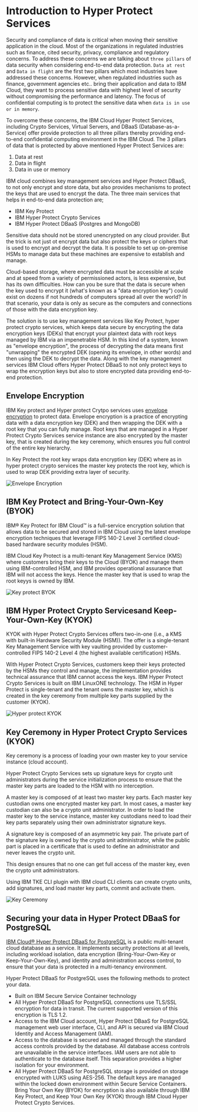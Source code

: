 # Introduction to Hyper Protect Services

Security and compliance of data is critical when moving their sensitive application in the cloud. Most of the organizations in regulated industries such as finance, cited security, privacy, compliance and regulatory concerns. To address these concerns we are talking about `three pillars` of data security when considering end-to-end data protection. `Data at rest`  and `Data in flight` are the first two pillars which most industries have addressed these concerns. However, when regulated industries such as finance, government agencies etc.. bring their application and data to IBM Cloud, they want to process sensitive data with highest level of security without compromising the performance and latency. The focus of confidential computing is to protect the sensitive data when `data is in use or in memory`.

To overcome these concerns, the IBM Cloud Hyper Protect Services, including Crypto Services, Virtual Servers, and DBaaS (Database-as-a-Service) offer provide protection to all three pillars thereby providing end-to-end confidential computing environment in the IBM Cloud. The 3 pillars of data that is protected by above mentioned Hyper Protect Services are: 

1. Data at rest
1. Data in flight
1. Data in use or memory

IBM cloud combines key management services and Hyper Protect DBaaS, to not only encrypt and store data, but also provides mechanisms to protect the keys that are used to encrypt the data. The three main services that helps in end-to-end data protection are;
* IBM Key Protect
* IBM Hyper Protect Crypto Services
* IBM Hyper Protect DBaaS (Postgres and MongoDB)

Sensitive data should not be stored unencrypted on any cloud provider. But the trick is not just ot encrypt data but also protect the keys or ciphers that is used to encrypt and decrypt the data. It is possible to set up on-premise HSMs to manage data but these machines are expensive to establish and manage. 

Cloud-based storage, where encrypted data must be accessible at scale and at speed from a variety of permissioned actors, is less expensive, but has its own difficulties. How can you be sure that the data is secure when the key used to encrypt it (what's known as a "data encryption key") could exist on dozens if not hundreds of computers spread all over the world? In that scenario, your data is only as secure as the computers and connections of those with the data encryption key.

The solution is to use key management services like Key Protect, hyper protect crypto services, which keeps data secure by encrypting the data encryption keys (DEKs) that encrypt your plaintext data with root keys managed by IBM via an impenetrable HSM. In this kind of a system, known as "envelope encryption", the process of decrypting the data means first "unwrapping" the encrypted DEK (opening its envelope, in other words) and then using the DEK to decrypt the data. Along with the key management services IBM Cloud offers Hyper Protect DBaaS to not only protect keys to wrap the encryption keys but also to store encrypted data providing end-to-end protection.

## Envelope Encryption

IBM Key protect and Hyper protect Crytpo services uses [envelope encryption](https://cloud.ibm.com/docs/hs-crypto?topic=hs-crypto-envelope-encryption) to protect data. Envelope encryption is a practice of encrypting data with a data encryption key (DEK) and then wrapping the DEK with a root key that you can fully manage. Root keys that are managed in a Hyper Protect Crypto Services service instance are also encrypted by the master key, that is created during the key ceremony, which ensures you full control of the entire key hierarchy. 

In Key Protect the root key wraps data encryption key (DEK) where as in hyper protect crypto services the master key protects the root key, which is used to wrap DEK providing extra layer of security.

![Envelope Encryption](images/envelope-encryption.png)

## IBM Key Protect and Bring-Your-Own-Key (BYOK)

IBM® Key Protect for IBM Cloud™ is a full-service encryption solution that allows data to be secured and stored in IBM Cloud using the latest envelope encryption techniques that leverage FIPS 140-2 Level 3 certified cloud-based hardware security modules (HSM).

IBM Cloud Key Protect is a multi-tenant Key Management Service (KMS) where customers bring their keys to the Cloud (BYOK) and manage them using IBM-controlled HSM, and IBM provides operational assurance that IBM will not access the keys. Hence the master key that is used to wrap the root keyys is owned by IBM.

![Key protect BYOK](images/key-protect.png)

## IBM Hyper Protect Crypto Servicesand Keep-Your-Own-Key (KYOK)

KYOK with Hyper Protect Crypto Services offers two-in-one (i.e., a KMS with built-in Hardware Security Module (HSM)). The offer is a single-tenant Key Management Service with key vaulting provided by customer-controlled FIPS 140-2 Level 4 (the highest available certification) HSMs.

With Hyper Protect Crypto Services, customers keep their keys protected by the HSMs they control and manage, the implementation provides technical assurance that IBM cannot access the keys. IBM Hyper Protect Crypto Services is built on IBM LinuxONE technology. The HSM in Hyper Protect is single-tenant and the tenant owns the master key, which is created in the key ceremony from multiple key parts supplied by the customer (KYOK).

![Hyper protect KYOK](images/key-protect.png)

## Key Ceremony in Hyper Protect Crypto Services (KYOK)

Key ceremony is a process of loading your own master key to your service instance (cloud account). 

Hyper Protect Crypto Services sets up signature keys for crypto unit administrators during the service initialization process to ensure that the master key parts are loaded to the HSM with no interception.

A master key is composed of at least two master key parts. Each master key custodian owns one encrypted master key part. In most cases, a master key custodian can also be a crypto unit administrator. In order to load the master key to the service instance, master key custodians need to load their key parts separately using their own administrator signature keys.

A signature key is composed of an asymmetric key pair. The private part of the signature key is owned by the crypto unit administrator, while the public part is placed in a certificate that is used to define an administrator and never leaves the crypto unit.

This design ensures that no one can get full access of the master key, even the crypto unit administrators.

Using IBM TKE CLI plugin with IBM cloud CLI clients can create crypto units, add signatures, and load master key parts, commit and activate them.

![Key Ceremony](images/key-ceremony.png)

## Securing your data in Hyper Protect DBaaS for PostgreSQL

[IBM Cloud® Hyper Protect DBaaS for PostgreSQL](https://cloud.ibm.com/docs/hyper-protect-dbaas-for-postgresql?topic=hyper-protect-dbaas-for-postgresql-data-security) is a public multi-tenant cloud database as a service. It implements security protections at all levels, including workload isolation, data encryption (Bring-Your-Own-Key or Keep-Your-Own-Key), and identity and administration access control, to ensure that your data is protected in a multi-tenancy environment. 

Hyper Protect DBaaS for PostgreSQL uses the following methods to protect your data.

* Built on IBM Secure Service Container technology
* All Hyper Protect DBaaS for PostgreSQL connections use TLS/SSL encryption for data in transit. The current supported version of this encryption is TLS 1.2.
* Access to the IBM Cloud account, Hyper Protect DBaaS for PostgreSQL management web user interface, CLI, and API is secured via IBM Cloud Identity and Access Management (IAM).
* Access to the database is secured and managed through the standard access controls provided by the database. All database access controls are unavailable in the service interfaces. IAM users are not able to authenticate to the database itself. This separation provides a higher isolation for your environment.
* All Hyper Protect DBaaS for PostgreSQL storage is provided on storage encrypted with LUKS using AES-256. The default keys are managed within the locked down environment within Secure Service Containers. Bring Your Own Key (BYOK) for encryption is also available through IBM Key Protect, and Keep Your Own Key (KYOK) through IBM Cloud Hyper Protect Crypto Services.

